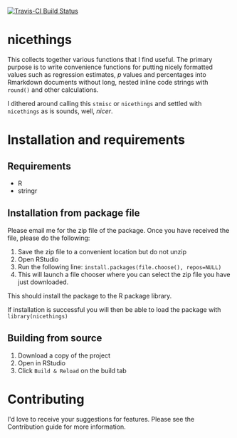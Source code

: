 [![Travis-CI Build Status](https://travis-ci.org/.svg?branch=master)](https://travis-ci.org/)
# nicethings

This collects together various functions that I find useful. 
The primary purpose is to write convenience functions for putting nicely formatted values such as regression estimates, *p* values and percentages into Rmarkdown documents without long, nested inline code strings with `round()` and other calculations. 

I dithered around calling this `stmisc` or `nicethings` and settled with `nicethings` as is sounds, well, *nicer*. 

# Installation and requirements
## Requirements

* R
* stringr

## Installation from package file

Please email me for the zip file of the package. 
Once you have received the file, please do the following:

1.  Save the zip file to a convenient location but do not unzip
2.  Open RStudio
3.  Run the following line: `install.packages(file.choose(), repos=NULL)`
4.  This will launch a file chooser where you can select the zip file you have just downloaded.

This should install the package to the R package library.

If installation is successful you will then be able to load the package with `library(nicethings)`

## Building from source

1. Download a copy of the project
1. Open in RStudio
1. Click `Build & Reload` on the build tab

# Contributing
I'd love to receive your suggestions for features.
Please see the Contribution guide for more information.
